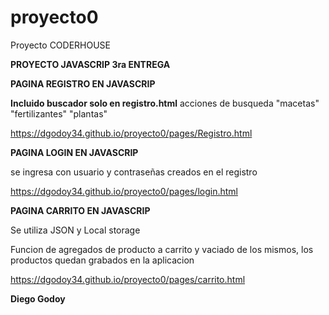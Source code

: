 # proyecto0 #

Proyecto CODERHOUSE

**PROYECTO JAVASCRIP
   3ra ENTREGA**

     
**PAGINA REGISTRO EN JAVASCRIP**

**Incluido buscador solo en registro.html**
acciones de busqueda "macetas" "fertilizantes" "plantas"


https://dgodoy34.github.io/proyecto0/pages/Registro.html

**PAGINA LOGIN EN JAVASCRIP**

se ingresa con usuario y contraseñas creados en el registro

https://dgodoy34.github.io/proyecto0/pages/login.html

**PAGINA CARRITO EN JAVASCRIP**

Se utiliza JSON y Local storage 

Funcion de agregados de producto a carrito y vaciado de los mismos, los productos quedan grabados en la aplicacion

https://dgodoy34.github.io/proyecto0/pages/carrito.html

**Diego Godoy**
